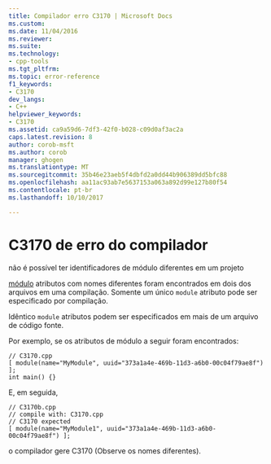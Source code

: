 ```yaml
---
title: Compilador erro C3170 | Microsoft Docs
ms.custom: 
ms.date: 11/04/2016
ms.reviewer: 
ms.suite: 
ms.technology:
- cpp-tools
ms.tgt_pltfrm: 
ms.topic: error-reference
f1_keywords:
- C3170
dev_langs:
- C++
helpviewer_keywords:
- C3170
ms.assetid: ca9a59d6-7df3-42f0-b028-c09d0af3ac2a
caps.latest.revision: 8
author: corob-msft
ms.author: corob
manager: ghogen
ms.translationtype: MT
ms.sourcegitcommit: 35b46e23aeb5f4dbfd2a0dd44b906389dd5bfc88
ms.openlocfilehash: aa11ac93ab7e5637153a063a892d99e127b80f54
ms.contentlocale: pt-br
ms.lasthandoff: 10/10/2017

---
```

# <a name="compiler-error-c3170"></a>C3170 de erro do compilador
não é possível ter identificadores de módulo diferentes em um projeto  
  
 [módulo](../../windows/module-cpp.md) atributos com nomes diferentes foram encontrados em dois dos arquivos em uma compilação. Somente um único `module` atributo pode ser especificado por compilação.  
  
 Idêntico `module` atributos podem ser especificados em mais de um arquivo de código fonte.  
  
 Por exemplo, se os atributos de módulo a seguir foram encontrados:  
  
```  
// C3170.cpp  
[ module(name="MyModule", uuid="373a1a4e-469b-11d3-a6b0-00c04f79ae8f") ];  
int main() {}  
```  
  
 E, em seguida,  
  
```  
// C3170b.cpp  
// compile with: C3170.cpp  
// C3170 expected  
[ module(name="MyModule1", uuid="373a1a4e-469b-11d3-a6b0-00c04f79ae8f") ];  
```  
  
 o compilador gere C3170 (Observe os nomes diferentes).
